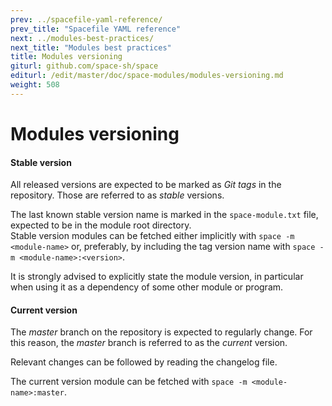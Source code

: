 ```yaml
---
prev: ../spacefile-yaml-reference/
prev_title: "Spacefile YAML reference"
next: ../modules-best-practices/
next_title: "Modules best practices"
title: Modules versioning
giturl: github.com/space-sh/space
editurl: /edit/master/doc/space-modules/modules-versioning.md
weight: 508
---
```


# Modules versioning

#### Stable version
All released versions are expected to be marked as _Git tags_ in the repository. Those are referred to as _stable_ versions.  

The last known stable version name is marked in the `space-module.txt` file, expected to be in the module root directory.  
Stable version modules can be fetched either implicitly with `space -m <module-name>` or, preferably, by including the tag version name with `space -m <module-name>:<version>`.  

It is strongly advised to explicitly state the module version, in particular when using it as a dependency of some other module or program.

#### Current version
The _master_ branch on the repository is expected to regularly change. For this reason, the _master_ branch is referred to as the _current_ version.  

Relevant changes can be followed by reading the changelog file.

The current version module can be fetched with `space -m <module-name>:master`.
